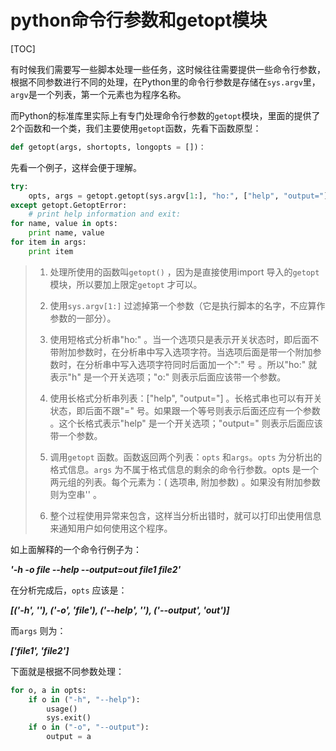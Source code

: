 # python命令行参数和getopt模块

[TOC]

有时候我们需要写一些脚本处理一些任务，这时候往往需要提供一些命令行参数，根据不同参数进行不同的处理，在Python里的命令行参数是存储在`sys.argv`里，`argv`是一个列表，第一个元素也为程序名称。

而Python的标准库里实际上有专门处理命令行参数的`getopt`模块，里面的提供了2个函数和一个类，我们主要使用`getopt`函数，先看下函数原型：

```python
def getopt(args, shortopts, longopts = [])：
```

先看一个例子，这样会便于理解。

```python
try:
	opts, args = getopt.getopt(sys.argv[1:], "ho:", ["help", "output="])
except getopt.GetoptError:
    # print help information and exit:
for name, value in opts:
	print name, value
for item in args:
	print item
```

> 1. 处理所使用的函数叫`getopt()` ，因为是直接使用import 导入的`getopt` 模块，所以要加上限定`getopt` 才可以。 
>
> 2. 使用`sys.argv[1:]` 过滤掉第一个参数（它是执行脚本的名字，不应算作参数的一部分）。 
>
> 3. 使用短格式分析串"ho:" 。当一个选项只是表示开关状态时，即后面不带附加参数时，在分析串中写入选项字符。当选项后面是带一个附加参数时，在分析串中写入选项字符同时后面加一个":" 号 。所以"ho:" 就表示"h" 是一个开关选项；"o:" 则表示后面应该带一个参数。 
>
> 4. 使用长格式分析串列表：["help", "output="] 。长格式串也可以有开关状态，即后面不跟"=" 号。如果跟一个等号则表示后面还应有一个参数 。这个长格式表示"help" 是一个开关选项；"output=" 则表示后面应该带一个参数。 
>
> 5. 调用`getopt` 函数。函数返回两个列表：`opts` 和`args`。`opts` 为分析出的格式信息。`args` 为不属于格式信息的剩余的命令行参数。opts 是一个两元组的列表。每个元素为：( 选项串, 附加参数) 。如果没有附加参数则为空串'' 。
>
> 6. 整个过程使用异常来包含，这样当分析出错时，就可以打印出使用信息来通知用户如何使用这个程序。 

如上面解释的一个命令行例子为： 

***'-h -o file --help --output=out file1 file2'***

在分析完成后，`opts` 应该是： 

***[('-h', ''), ('-o', 'file'), ('--help', ''), ('--output', 'out')]***

而`args` 则为： 

***['file1', 'file2']***

下面就是根据不同参数处理：

```python
for o, a in opts:
    if o in ("-h", "--help"):
        usage()
        sys.exit()
    if o in ("-o", "--output"):
        output = a
```



